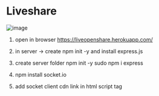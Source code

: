 # Liveshare

![image](https://user-images.githubusercontent.com/40164098/105723312-a6787f00-5f4c-11eb-9e49-ccccc843cb43.png)

1. open in browser 
https://liveopenshare.herokuapp.com/

2. in server -> create npm init -y 
 and install express.js
 
3. create server folder 
    npm init -y
    sudo npm i express 

4. npm install socket.io

5. add socket client cdn link in html script tag
